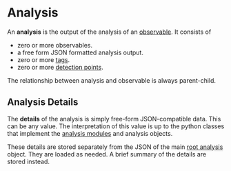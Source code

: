 # Analysis

An **analysis** is the output of the analysis of an [observable](observable.md). It consists of

- zero or more observables.
- a free form JSON formatted analysis output.
- zero or more [tags](tags.md).
- zero or more [detection points](detection_points.md).

The relationship between analysis and observable is always parent-child.

## Analysis Details

The **details** of the analysis is simply free-form JSON-compatible data. This can be any value. The interpretation of this value is up to the python classes that implement the [analysis modules](analysis_module.md) and analysis objects.

These details are stored separately from the JSON of the main [root analysis](root_analysis.md) object. They are loaded as needed. A brief summary of the details are stored instead.
